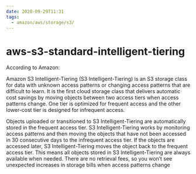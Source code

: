 ```yaml
---
date: 2020-09-29T11:31
tags:
  - amazon/aws/storage/s3/
---
```


# aws-s3-standard-intelligent-tiering

According to Amazon:

Amazon S3 Intelligent-Tiering (S3 Intelligent-Tiering) is an S3 storage class for data with unknown access patterns or changing access patterns that are difficult to learn. It is the first cloud storage class that delivers automatic cost savings by moving objects between two access tiers when access patterns change. One tier is optimized for frequent access and the other lower-cost tier is designed for infrequent access.

Objects uploaded or transitioned to S3 Intelligent-Tiering are automatically stored in the frequent access tier. S3 Intelligent-Tiering works by monitoring access patterns and then moving the objects that have not been accessed in 30 consecutive days to the infrequent access tier. If the objects are accessed later, S3 Intelligent-Tiering moves the object back to the frequent access tier. This means all objects stored in S3 Intelligent-Tiering are always available when needed. There are no retrieval fees, so you won’t see unexpected increases in storage bills when access patterns change